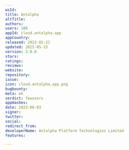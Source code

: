 ```yaml
---
wsId: 
title: Antalpha
altTitle: 
authors: 
users: 100
appId: cloud.antalpha.app
appCountry: 
released: 2023-02-21
updated: 2025-05-15
version: 3.0.0
stars: 
ratings: 
reviews: 
website: 
repository: 
issue: 
icon: cloud.antalpha.app.png
bugbounty: 
meta: ok
verdict: fewusers
appHashes: 
date: 2023-06-03
signer: 
twitter: 
social: 
redirect_from: 
developerName: Antalpha Platform Technologies Limited
features: 

---
```


